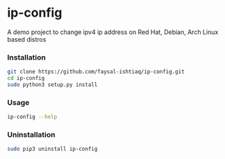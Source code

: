 # ip-config
A demo project to change ipv4 ip address on Red Hat, Debian, Arch Linux based distros

### Installation
```bash
git clone https://github.com/faysal-ishtiaq/ip-config.git
cd ip-config
sudo python3 setup.py install
```
### Usage
```bash
ip-config --help
```
### Uninstallation
```bash
sudo pip3 uninstall ip-config
```

